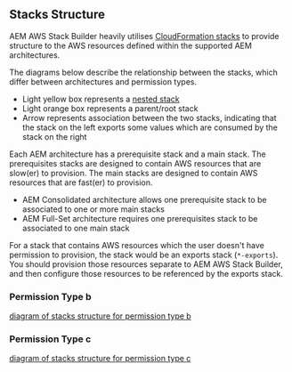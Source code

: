 Stacks Structure
----------------

AEM AWS Stack Builder heavily utilises [CloudFormation stacks](https://docs.aws.amazon.com/AWSCloudFormation/latest/UserGuide/stacks.html) to provide structure to the AWS resources defined within the supported AEM architectures.

The diagrams below describe the relationship between the stacks, which differ between architectures and permission types.

* Light yellow box represents a [nested stack](https://docs.aws.amazon.com/AWSCloudFormation/latest/UserGuide/using-cfn-nested-stacks.html)
* Light orange box represents a parent/root stack
* Arrow represents association between the two stacks, indicating that the stack on the left exports some values which are consumed by the stack on the right

Each AEM architecture has a prerequisite stack and a main stack. The prerequisites stacks are designed to contain AWS resources that are slow(er) to provision. The main stacks are designed to contain AWS resources that are fast(er) to provision.

* AEM Consolidated architecture allows one prerequisite stack to be associated to one or more main stacks
* AEM Full-Set architecture requires one prerequisites stack to be associated to one main stack

For a stack that contains AWS resources which the user doesn't have permission to provision, the stack would be an exports stack (`*-exports`). You should provision those resources separate to AEM AWS Stack Builder, and then configure those resources to be referenced by the exports stack.

### Permission Type b

[diagram of stacks structure for permission type b](https://github.com/shinesolutions/aem-aws-stack-builder/blob/master/docs/stacks-structure-permission-type-b.png)

### Permission Type c

[diagram of stacks structure for permission type c](https://github.com/shinesolutions/aem-aws-stack-builder/blob/master/docs/stacks-structure-permission-type-c.png)
